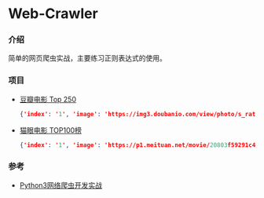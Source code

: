 # Web-Crawler
### 介绍

简单的网页爬虫实战，主要练习正则表达式的使用。

### 项目

- [豆瓣电影 Top 250](https://movie.douban.com/top250)

  ```json
  {'index': '1', 'image': 'https://img3.doubanio.com/view/photo/s_ratio_poster/public/p480747492.jpg', 'title': '肖申克的救赎', 'actor': '导演: 弗兰克·德拉邦特 Frank Darabont   主演: 蒂姆·罗宾斯 Tim Robbins /...', 'type': '1994 / 美国 / 犯罪 剧情', 'score': '9.6', 'comment': '1367659人评价', 'quote': '希望让人自由。'}
  ```

- [猫眼电影 TOP100榜](https://maoyan.com/board/4?offset=0)

  ```json
  {'index': '1', 'image': 'https://p1.meituan.net/movie/20803f59291c47e1e116c11963ce019e68711.jpg@160w_220h_1e_1c', 'title': '霸王别姬', 'actor': '张国荣,张丰毅,巩俐', 'time': '1993-01-01', 'score': '9.5'}
  ```

### 参考

- [Python3网络爬虫开发实战](https://germey.gitbooks.io/python3webspider/content/)
